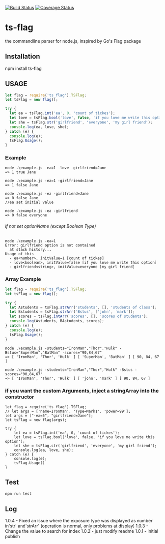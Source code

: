 [![Build Status](https://travis-ci.com/Songsungeun/ts-flag.svg?branch=main)](https://travis-ci.com/Songsungeun/ts-flag)
[![Coverage Status](https://coveralls.io/repos/github/Songsungeun/ts-flag/badge.svg?branch=main)](https://coveralls.io/github/Songsungeun/ts-flag?branch=main)

# ts-flag

the commandline parser for node.js, inspired by Go's Flag package

## Installation

npm install ts-flag

## USAGE

```javascript
let flag = require('ts_flag').TSFlag;
let tsFlag = new flag();

try {
  let ea = tsFlag.int('ea', 0, 'count of tickes');
  let love = tsFlag.bool('love', false, 'if you love me write this option');
  let she = tsFlag.str('girlfriend', 'everyone', 'my girl friend');
  console.log(ea, love, she);
} catch (e) {
  console.log(e);
  tsFlag.Usage();
}
```

### Example

```console
node .\example.js -ea=1 -love -girlfriend=Jane
=> 1 true Jane

node .\example.js -ea=1 -girlfriend=Jane
=> 1 false Jane

node .\example.js -ea -girlfriend=Jane
=> 0 false Jane
//ea set initial value

node .\example.js -ea -girlfriend
=> 0 false everyone
```

###### if not set optionName (except Boolean Type)

```console
node .\example.js -ea=1
Error: girlfriend option is not contained
  at stack history...
Usage of this
  - ea<number>, initValue=1 [count of tickes]
  - love<boolean>, initValue=false [if you love me write this option]
  - girlfriend<string>, initValue=everyone [my girl friend]
```

### Array Example

```javascript
let flag = require('ts_flag').TSFlag;
let tsFlag = new flag();

try {
  let Astudents = tsFlag.strArr('students', [], 'students of class');
  let Bstudents = tsFlag.strArr('Bstus', ['john', 'mark']);
  let scores = tsFlag.intArr('scores', [], 'scores of students');
  console.log(Astudents, BAstudents, scores);
} catch (e) {
  console.log(e);
  tsFlag.Usage();
}
```

```console
node .\example.js -students="IronMan","Thor","Hulk" -Bstus="SuperMan","BatMan" -scores="90,84,67"
=> [ 'IronMan', 'Thor', 'Hulk' ] [ 'SuperMan', 'BatMan' ] [ 90, 84, 67 ]

node .\example.js -students="IronMan","Thor","Hulk" -Bstus -scores="90,84,67"
=> [ 'IronMan', 'Thor', 'Hulk' ] [ 'john', 'mark' ] [ 90, 84, 67 ]
```

### if you want the custom Arguments, inject a stringArray into the constructor

```javasript
let flag = require('ts_flag').TSFlag;
// let args = ['name=IronMan', 'Type=Mark1', 'power=99'];
let args = ["-ea=5", "girlfriend=Jane"];
let tsFlag = new flag(args);

try {
    let ea = tsFlag.int('ea', 0, 'count of tickes');
    let love = tsFlag.bool('love', false, 'if you love me write this option');
    let she = tsFlag.str('girlfriend', 'everyone', 'my girl friend');
    console.log(ea, love, she);
} catch (e) {
    console.log(e);
    tsFlag.Usage()
}

```

## Test

```sh
npm run test
```

## Log

1.0.4 - Fixed an issue where the exposure type was displayed as number in'str' and'strArr' (operation is normal, only problems at display)
1.0.3 - Change the value to search for index
1.0.2 - just modify readme
1.0.1 - initial publish
